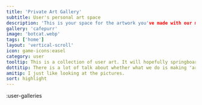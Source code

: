 ```yaml
---
title: 'Private Art Gallery'
subtitle: User's personal art space
description: 'This is your space for the artwork you've made with our modellers. Thanks for being a part of the Kind Community'
gallery: 'cafepurr'
image: 'botcat.webp'
tags: ['home']
layout: 'vertical-scroll'
icon: game-icons:easel
category: user
tooltip: This is a collection of user art. It will hopefully springboard into a more fully-featured editor and image playground
dottitip: There is a lot of talk about whether what we do is making 'art'.
amitip: I just like looking at the pictures.
sort: highlight
---
```


:user-galleries
